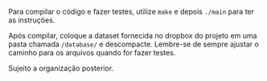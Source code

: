 
Para compilar o código e fazer testes, utilize `make` e depois `./main` para ter as instruções.

Após compilar, coloque a dataset fornecida no dropbox do projeto em uma pasta chamada `/database/` e descompacte. Lembre-se de sempre ajustar o caminho para os arquivos quando for fazer testes.

Sujeito a organização posterior.